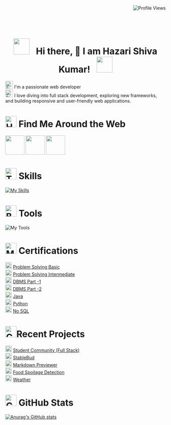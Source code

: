 
<div align="right">
  <img src="https://komarev.com/ghpvc/?username=Shiva-code-code&style=flat-square&color=blueviolet" alt="Profile Views">
</div>

<br><br>
<div align="center">

  # <img src="https://user-images.githubusercontent.com/74038190/213844263-a8897a51-32f4-4b3b-b5c2-e1528b89f6f3.png" width="50px" /> &nbsp; Hi there, :wave: I am Hazari Shiva Kumar! &nbsp; <img src="https://user-images.githubusercontent.com/74038190/213844263-a8897a51-32f4-4b3b-b5c2-e1528b89f6f3.png" width="50px" />
</div>

<div>
<img src="https://user-images.githubusercontent.com/74038190/216122041-518ac897-8d92-4c6b-9b3f-ca01dcaf38ee.png" alt="Fire" width="24" /> I'm a passionate web developer <br>
  <img src="https://user-images.githubusercontent.com/74038190/216122041-518ac897-8d92-4c6b-9b3f-ca01dcaf38ee.png" alt="Fire" width="24" /> I love diving into full stack development, exploring new frameworks, and building responsive and user-friendly web applications.

</div>

# <img src="https://user-images.githubusercontent.com/74038190/216120981-b9507c36-0e04-4469-8e27-c99271b45ba5.png" alt="Handshake" width="35" /> Find Me Around the Web

<a href="https://www.linkedin.com/in/shivakumarhazari"><img src="https://user-images.githubusercontent.com/74038190/235294012-0a55e343-37ad-4b0f-924f-c8431d9d2483.gif" width="60"></a>
<a href="https://www.instagram.com/shivahazari_"><img src="https://user-images.githubusercontent.com/74038190/235294013-a33e5c43-a01c-43f6-b44d-a406d8b4ab75.gif" width="60"></a>
<a href="https://wa.me/6300655864"><img src="https://user-images.githubusercontent.com/74038190/235294019-40007353-6219-4ec5-b661-b3c35136dd0b.gif" width="60"></a>



# <img src="https://user-images.githubusercontent.com/74038190/216120974-24a76b31-7f39-41f1-a38f-b3c1377cc612.png" alt="Teacup Without Handle" width="35" /> Skills

[![My Skills](https://skillicons.dev/icons?i=html,css,bootstrap,javascript,jquery,react,express,nodejs,mongodb,postgres&theme=dark&perline=6)](https://skillicons.dev)


# <img src="https://user-images.githubusercontent.com/74038190/216122069-5b8169d7-1d8e-4a13-b245-a8e4176c99f8.png" alt="Bullseye" width="35" /> Tools

![My Tools](https://skillicons.dev/icons?i=vscode,powershell,bash,git,github,eclipse,postman&theme=dark)


# <img src="https://user-images.githubusercontent.com/74038190/216121964-513bdf95-3c8c-429a-82bc-7c770caca8fc.png" alt="Man Bouncing Ball Medium-Light Skin Tone" width="35" /> Certifications

<img src="https://user-images.githubusercontent.com/74038190/216122003-1c7d9078-357a-47f5-81c7-1c4f2552e143.png" alt="Feather" width="20" /> [Problem Solving Basic](https://www.hackerrank.com/certificates/b91303c85d9c)<br>
<img src="https://user-images.githubusercontent.com/74038190/216122003-1c7d9078-357a-47f5-81c7-1c4f2552e143.png" alt="Feather" width="20" /> [Problem Solving Intermediate](https://www.hackerrank.com/certificates/445ba4748312)<br>
<img src="https://user-images.githubusercontent.com/74038190/216122003-1c7d9078-357a-47f5-81c7-1c4f2552e143.png" alt="Feather" width="20" /> [DBMS Part -1](https://drive.google.com/file/d/1qas1WmW000yMvcRjiAXPZUMllHV-X5nQ/view)<br>
<img src="https://user-images.githubusercontent.com/74038190/216122003-1c7d9078-357a-47f5-81c7-1c4f2552e143.png" alt="Feather" width="20" /> [DBMS Part -2](https://drive.google.com/file/d/1qas1WmW000yMvcRjiAXPZUMllHV-X5nQ/view)<br>
<img src="https://user-images.githubusercontent.com/74038190/216122003-1c7d9078-357a-47f5-81c7-1c4f2552e143.png" alt="Feather" width="20" /> [Java](https://drive.google.com/file/d/1nBxybzI5QZ5AhOBMp74DUs3c1o5TLZKN/view)<br>
<img src="https://user-images.githubusercontent.com/74038190/216122003-1c7d9078-357a-47f5-81c7-1c4f2552e143.png" alt="Feather" width="20" /> [Python](https://www.hackerrank.com/certificates/9cc4eaf63d30)<br>
<img src="https://user-images.githubusercontent.com/74038190/216122003-1c7d9078-357a-47f5-81c7-1c4f2552e143.png" alt="Feather" width="20" /> [No SQL](https://drive.google.com/file/d/1gP76A3Rhxu4CoMw51iUci3RX0ybFcuNA/view)<br>

# <img src="https://user-images.githubusercontent.com/74038190/216122028-c05b52fb-983e-4ee8-8811-6f30cd9ea5d5.png" alt="Comet" width="35" />Recent Projects
<img src="https://user-images.githubusercontent.com/74038190/216121919-60befe4d-11c6-4227-8992-35221d12ff54.png" alt="Jack-O-Lantern" width="20" /> [Student Community (Full Stack)](https://studentcommunity.vercel.app/)<br>
<img src="https://user-images.githubusercontent.com/74038190/216121919-60befe4d-11c6-4227-8992-35221d12ff54.png" alt="Jack-O-Lantern" width="20" /> [StableBud](https://github.com/Shiva-code-code/StableBud-ImageGenerationApp/)<br>
<img src="https://user-images.githubusercontent.com/74038190/216121919-60befe4d-11c6-4227-8992-35221d12ff54.png" alt="Jack-O-Lantern" width="20" /> [Markdown Previewer]()<br>
<img src="https://user-images.githubusercontent.com/74038190/216121919-60befe4d-11c6-4227-8992-35221d12ff54.png" alt="Jack-O-Lantern" width="20" /> [Food Spoilage Detection](https://github.com/Shiva-code-code/Food-spoilage-detection-/)<br>
<img src="https://user-images.githubusercontent.com/74038190/216121919-60befe4d-11c6-4227-8992-35221d12ff54.png" alt="Jack-O-Lantern" width="20" /> [Weather](https://github.com/Shiva-code-code/Weather/)<br>


# <img src="https://user-images.githubusercontent.com/74038190/216121986-1a506a75-2381-41c2-baff-eeab94bcec74.png" alt="Chicken" width="35" /> GitHub Stats

[![Anurag's GitHub stats](https://github-readme-stats.vercel.app/api?username=shiva-code-code&show_icons=true&theme=dark)](https://github.com/anuraghazra/github-readme-stats)


